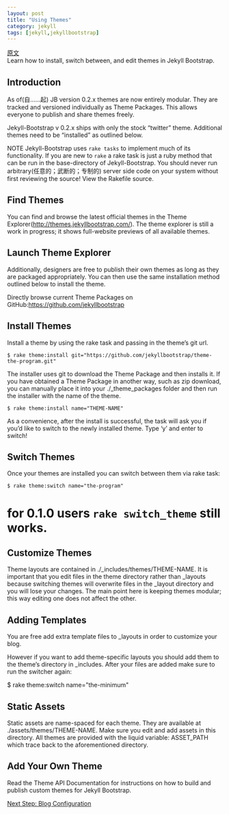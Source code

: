 ```yaml
---
layout: post
title: "Using Themes"
category: jekyll
tags: [jekyll,jekyllbootstrap]
---
```

[原文](http://jekyllbootstrap.com/usage/jekyll-theming.html)  
Learn how to install, switch between, and edit themes in Jekyll Bootstrap.

<H2>Introduction</H2>

As of(自……起) JB version 0.2.x themes are now entirely modular. They are tracked and versioned individually as Theme Packages. This allows everyone to publish and share themes freely.  

Jekyll-Bootstrap v 0.2.x ships with only the stock “twitter” theme. Additional themes need to be “installed” as outlined below.  

<span class="label notice">NOTE</span>
Jekyll-Bootstrap uses `rake tasks` to implement much of its functionality. If you are new to `rake` a rake task is just a ruby method that can be run in the base-directory of Jekyll-Bootstrap. You should never run arbitrary(任意的；武断的；专制的) server side code on your system without first reviewing the source! View the Rakefile source.

<H2>Find Themes</H2>

You can find and browse the latest official themes in the Theme Explorer(http://themes.jekyllbootstrap.com/). The theme explorer is still a work in progress; it shows full-website previews of all available themes.

<h2> Launch Theme Explorer</H2>
Additionally, designers are free to publish their own themes as long as they are packaged appropriately. You can then use the same installation method outlined below to install the theme.  

Directly browse current Theme Packages on GitHub:<https://github.com/jekyllbootstrap>

<H2>Install Themes</H2>

Install a theme by using the rake task and passing in the theme’s git url.

    $ rake theme:install git="https://github.com/jekyllbootstrap/theme-the-program.git"

The installer uses git to download the Theme Package and then installs it. If you have obtained a Theme Package in another way, such as zip download, you can manually place it into your ./_theme_packages folder and then run the installer with the name of the theme.

    $ rake theme:install name="THEME-NAME"

As a convenience, after the install is successful, the task will ask you if you’d like to switch to the newly installed theme. Type ‘y’ and enter to switch!

<H2>Switch Themes</H2>

Once your themes are installed you can switch between them via rake task:

    $ rake theme:switch name="the-program"
   # for 0.1.0 users `rake switch_theme` still works.

<H2>Customize Themes</H2>

Theme layouts are contained in ./_includes/themes/THEME-NAME. It is important that you edit files in the theme directory rather than _layouts because switching themes will overwrite files in the _layout directory and you will lose your changes. The main point here is keeping themes modular; this way editing one does not affect the other.

<H2>Adding Templates</H2>

You are free add extra template files to _layouts in order to customize your blog.  

However if you want to add theme-specific layouts you should add them to the theme’s directory in _includes. After your files are added make sure to run the switcher again:

$ rake theme:switch name="the-minimum"

<h2>Static Assets</h2>

Static assets are name-spaced for each theme. They are available at ./assets/themes/THEME-NAME. Make sure you edit and add assets in this directory. All themes are provided with the liquid variable: ASSET_PATH which trace back to the aforementioned directory.

<H2>Add Your Own Theme</H2>

Read the Theme API Documentation for instructions on how to build and publish custom themes for Jekyll Bootstrap.

[Next Step: Blog Configuration](http://jekyllbootstrap.com/usage/blog-configuration.html)

